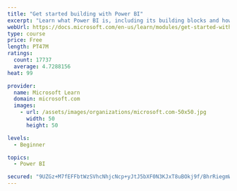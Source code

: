 ```yaml
---
title: "Get started building with Power BI"
excerpt: "Learn what Power BI is, including its building blocks and how they work together."
webUrl: https://docs.microsoft.com/en-us/learn/modules/get-started-with-power-bi/
type: course
price: Free
length: PT47M
ratings:
  count: 17737
  average: 4.7288156
heat: 99

provider:
  name: Microsoft Learn
  domain: microsoft.com
  images:
    - url: /assets/images/organizations/microsoft.com-50x50.jpg
      width: 50
      height: 50

levels:
  - Beginner

topics:
  - Power BI

secured: "9UZGz+M7fEFFbtWzSVhcNhjcNcp+yJtJ5bXF0N3KJxT8uBOkj9f/BhrRiegmWJcHz82q4w5ppCHpYunDnhgND/WDdBElfSBpmMcaAQQSDbr8MiF9lp+yBeeNB8jNJzr2lmfq1b0ukj+tYsRNn7XATBXv6gYqodjSBh5Xj/MByqnOAM5I2eQDbVjV54l8hfnUGwGl/AtyEncPmMYXgL8DFIK4+zwhs8aAaWU+6yGZGK0G6VnuhelKbwgZ9Vuzq1G/5BN0Ny16HHpBBZk8/h298khghfQRhzED9ueiO8rOynBbRRnsjJqb7155eRjCRiC2X+/WwyELTmsitHe9PlompWP549ynBIEBENrVzorXaymLlZ3BxEvMTO8mitZkCD6WmYW8OxpBtJPp2IZh2y3n2WqbLNiMjZ9Q5fL/bkjrGKgZHF7U/xp1L5PuT3xQFoH4;l3RBjVhgOFmYYcVSFnwJww=="
---
```


